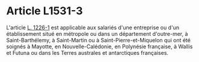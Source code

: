 # Article L1531-3

L'article [L. 1226-1][1] est applicable aux salariés d'une entreprise ou d'un établissement situé en métropole ou dans un département d'outre-mer, à Saint-Barthélemy, à Saint-Martin ou à Saint-Pierre-et-Miquelon qui ont été soignés à Mayotte, en Nouvelle-Calédonie, en Polynésie française, à Wallis et Futuna ou dans les Terres australes et antarctiques françaises.

 [1]: /affichCodeArticle.do?cidTexte=LEGITEXT000006072050&idArticle=LEGIARTI000006900965&dateTexte=&categorieLien=cid